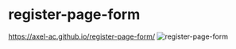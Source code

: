 # register-page-form
https://axel-ac.github.io/register-page-form/
![register-page-form](https://user-images.githubusercontent.com/102467587/209554664-c9f73601-0362-43b1-b2c9-c0f71e530917.gif)
